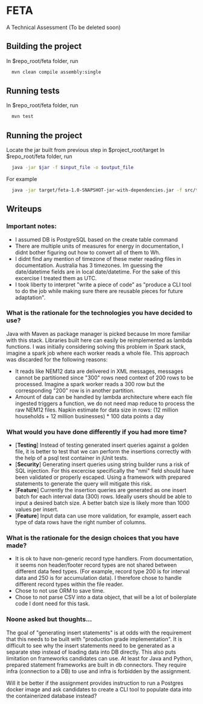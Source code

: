 # FETA

A Technical Assessment (To be deleted soon)

## Building the project

In $repo_root/feta folder, run

```bash
  mvn clean compile assembly:single
```

## Running tests

In $repo_root/feta folder, run

```bash
  mvn test
```

## Running the project

Locate the jar built from previous step in $project_root/target
In $repo_root/feta folder, run

```bash
  java -jar $jar -f $input_file -o $output_file
```

For example

```bash
  java -jar target/feta-1.0-SNAPSHOT-jar-with-dependencies.jar -f src/test/resources/test_1.csv -o out.sql
```

## Writeups

### Important notes:

- I assumed DB is PostgreSQL based on the create table command
- There are multiple units of measures for energy in documentation, I didnt bother figuring out how to convert all of
  them to Wh.
- I didnt find any mention of timezone of these meter reading files in documentation. Australia has 3 timezones. Im
  guessing the date/datetime fields are in local date/datetime. For the sake of this excercise I treated them as UTC.
- I took liberty to interpret "write a piece of code" as "produce a CLI tool to do the job while making sure there are
  reusable pieces for future adaptation".

### What is the rationale for the technologies you have decided to use?

Java with Maven as package manager is picked because Im more familiar with this stack. Libraries built here can easily
be reimplemented as lambda functions. I was initially considering solving this problem in Spark stack, imagine a spark
job where each worker reads a whole file. This approach was discarded for the following reasons:

- It reads like NEM12 data are delivered in XML messages, messages cannot be partitioned since "300" rows need context
  of
  200 rows to be processed. Imagine a spark worker reads a 300 row but the corresponding "200" row is in another
  partition.
- Amount of data can be handled by lambda architecture where each file ingested triggers a function, we do not need map
  reduce to process the raw NEM12 files.
  Napkin estimate for data size in rows: (12 million households + 12 million businesses) * 100 data points a day

### What would you have done differently if you had more time?

- [**Testing**] Instead of testing generated insert queries against a golden file, it is better to test that we can
  perform the insertions correctly with the help of a psql test container in jUnit tests.
- [**Security**] Generating insert queries using string builder runs a risk of SQL injection. For this excercise
  specifically the "nmi"
  field should have been validated or properly escaped. Using a framework with prepared statements to generate the query
  will mitigate this risk.
- [**Feature**] Currently the insertion queries are generated as one insert batch for each interval data (300) rows.
  Ideally users should be able to input a desired batch size. A better batch size is likely more than 1000 values per
  insert.
- [**Feature**] Input data can use more validation, for example, assert each type of data rows have the right number of
  columns.

### What is the rationale for the design choices that you have made?

- It is ok to have non-generic record type handlers. From documentation, it seems non header/footer record types are
  not shared between different data feed types. (For example, record type 200 is for interval data and 250 is for
  accumulation data). I therefore chose to handle different record types within the file reader.
- Chose to not use ORM to save time.
- Chose to not parse CSV into a data object, that will be a lot of boilerplate code I dont need for this task.

### Noone asked but thoughts...

The goal of "generating insert statements" is at odds with the requirement that this needs to be built with "production
grade implementation". It is difficult to see why the insert statements need to be generated as a separate step instead
of loading data into DB directly. This also puts limitation on frameworks candidates can use. At least for Java and
Python, prepared statement frameworks are built in db connectors. They require infra (connection to a DB) to use
and infra is forbidden by the assignment.

Will it be better if the assignment provides instruction to run a Postgres docker image and ask candidates to create a
CLI tool to populate data into the containerized database instead?